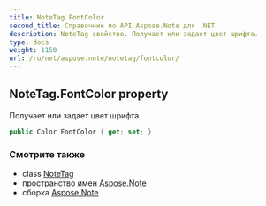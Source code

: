 ```yaml
---
title: NoteTag.FontColor
second_title: Справочник по API Aspose.Note для .NET
description: NoteTag свойство. Получает или задает цвет шрифта.
type: docs
weight: 1150
url: /ru/net/aspose.note/notetag/fontcolor/
---
```

## NoteTag.FontColor property

Получает или задает цвет шрифта.

```csharp
public Color FontColor { get; set; }
```

### Смотрите также

* class [NoteTag](../)
* пространство имен [Aspose.Note](../../notetag/)
* сборка [Aspose.Note](../../../)


